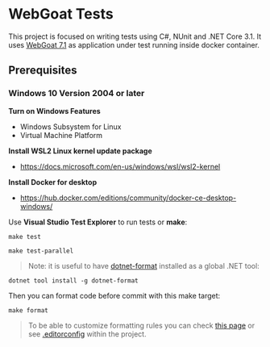 # WebGoat Tests

This project is focused on writing tests using C#, NUnit and .NET Core 3.1. It uses [WebGoat 7.1](https://github.com/WebGoat/WebGoat/releases/tag/7.1) as application under test running inside docker container.

## Prerequisites

### Windows 10 Version 2004 or later

**Turn on Windows Features**
- Windows Subsystem for Linux
- Virtual Machine Platform

**Install WSL2 Linux kernel update package**
- https://docs.microsoft.com/en-us/windows/wsl/wsl2-kernel

**Install Docker for desktop**
 - https://hub.docker.com/editions/community/docker-ce-desktop-windows/

Use **Visual Studio Test Explorer** to run tests or **make**:

```
make test
```
```
make test-parallel
```
> Note: it is useful to have [dotnet-format](https://github.com/dotnet/format) installed as a global .NET tool:

```
dotnet tool install -g dotnet-format
```

Then you can format code before commit with this make target:
```
make format
```

> To be able to customize formatting rules you can check [this page](https://docs.microsoft.com/en-us/visualstudio/ide/editorconfig-formatting-conventions?view=vs-2019) or see [.editorconfig](https://editorconfig.org/) within the project.
